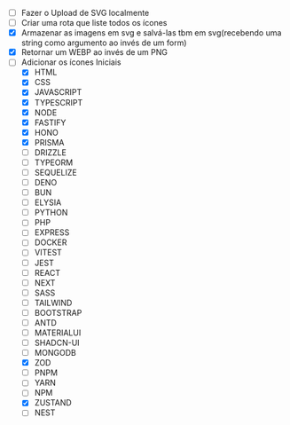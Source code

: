 - [ ] Fazer o Upload de SVG localmente
- [ ] Criar uma rota que liste todos os ícones
- [x] Armazenar as imagens em svg e salvá-las tbm em svg(recebendo uma string como argumento ao invés de um form)
- [x] Retornar um WEBP ao invés de um PNG
- [ ] Adicionar os ícones Iniciais
  - [x] HTML
  - [x] CSS
  - [x] JAVASCRIPT
  - [x] TYPESCRIPT
  - [x] NODE
  - [x] FASTIFY
  - [x] HONO
  - [x] PRISMA
  - [ ] DRIZZLE
  - [ ] TYPEORM
  - [ ] SEQUELIZE
  - [ ] DENO
  - [ ] BUN
  - [ ] ELYSIA
  - [ ] PYTHON
  - [ ] PHP
  - [ ] EXPRESS
  - [ ] DOCKER
  - [ ] VITEST
  - [ ] JEST
  - [ ] REACT
  - [ ] NEXT
  - [ ] SASS
  - [ ] TAILWIND
  - [ ] BOOTSTRAP
  - [ ] ANTD
  - [ ] MATERIALUI
  - [ ] SHADCN-UI
  - [ ] MONGODB
  - [x] ZOD
  - [ ] PNPM
  - [ ] YARN
  - [ ] NPM
  - [x] ZUSTAND
  - [ ] NEST

